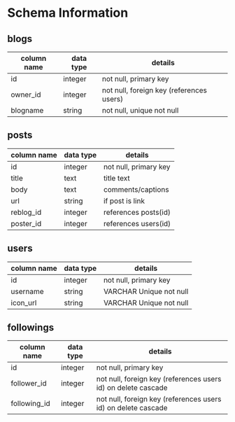 # Schema Information

## blogs
column name     | data type | details
----------------|-----------|-----------------------
id              | integer   | not null, primary key
owner_id        | integer   | not null, foreign key (references users)
blogname        | string    | not null, unique not null

## posts
column name | data type | details
------------|-----------|-----------------------
id          | integer   | not null, primary key
title       | text      | title text
body        | text      | comments/captions
url         | string    | if post is link
reblog_id   | integer   | references posts(id)
poster_id   | integer   | references users(id)

## users
column name | data type | details
------------|-----------|-----------------------
id          | integer   | not null, primary key
username    | string    | VARCHAR  Unique not null
icon_url    | string    | VARCHAR  Unique not null

## followings
column name | data type | details
------------|-----------|-----------------------
id          | integer   | not null, primary key
follower_id | integer   | not null, foreign key (references users id) on delete cascade
following_id| integer   | not null, foreign key (references users id) on delete cascade


